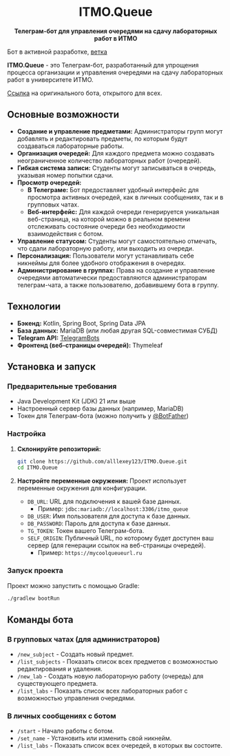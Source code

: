 <h1 align="center">ITMO.Queue</h1>

<p align="center">
  <strong>Телеграм-бот для управления очередями на сдачу лабораторных работ в ИТМО</strong>
</p>


Бот в активной разработке, [ветка](https://github.com/alllexey123/ITMO.Queue/tree/overhaul)


**ITMO.Queue** - это Телеграм-бот, разработанный для упрощения процесса организации и управления очередями на сдачу лабораторных работ в университете ИТМО.

[Ссылка](https://t.me/itmo_q_bot) на оригинального бота, открытого для всех.

## Основные возможности

*   **Создание и управление предметами:** Администраторы групп могут добавлять и редактировать предметы, по которым будут создаваться лабораторные работы.
*   **Организация очередей:** Для каждого предмета можно создавать неограниченное количество лабораторных работ (очередей).
*   **Гибкая система записи:** Студенты могут записываться в очередь, указывая номер попытки сдачи.
*   **Просмотр очередей:** 
    *   **В Телеграме:** Бот предоставляет удобный интерфейс для просмотра активных очередей, как в личных сообщениях, так и в групповых чатах.
    *   **Веб-интерфейс:** Для каждой очереди генерируется уникальная веб-страница, на которой можно в реальном времени отслеживать состояние очереди без необходимости взаимодействия с ботом.
*   **Управление статусом:** Студенты могут самостоятельно отмечать, что сдали лабораторную работу, или выходить из очереди.
*   **Персонализация:** Пользователи могут устанавливать себе никнеймы для более удобного отображения в очередях.
*   **Администрирование в группах:** Права на создание и управление очередями автоматически предоставляются администраторам телеграм-чата, а также пользователю, добавившему бота в группу.

## Технологии

*   **Бэкенд:** Kotlin, Spring Boot, Spring Data JPA
*   **База данных:** MariaDB (или любая другая SQL-совместимая СУБД)
*   **Telegram API:** [TelegramBots](https://github.com/rubenlagus/TelegramBots)
*   **Фронтенд (веб-страницы очередей):** Thymeleaf

## Установка и запуск

### Предварительные требования

*   Java Development Kit (JDK) 21 или выше
*   Настроенный сервер базы данных (например, MariaDB)
*   Токен для Телеграм-бота (можно получить у [@BotFather](https://t.me/BotFather))

### Настройка

1.  **Склонируйте репозиторий:**
    ```bash
    git clone https://github.com/alllexey123/ITMO.Queue.git
    cd ITMO.Queue
    ```

2.  **Настройте переменные окружения:**
    Проект использует переменные окружения для конфигурации.

    *   `DB_URL`: URL для подключения к вашей базе данных.
        *   Пример: `jdbc:mariadb://localhost:3306/itmo_queue`
    *   `DB_USER`: Имя пользователя для доступа к базе данных.
    *   `DB_PASSWORD`: Пароль для доступа к базе данных.
    *   `TG_TOKEN`: Токен вашего Телеграм-бота.
    *   `SELF_ORIGIN`: Публичный URL, по которому будет доступен ваш сервер (для генерации ссылок на веб-страницы очередей).
        *   Пример: `https://mycoolqueueurl.ru`

### Запуск проекта

Проект можно запустить с помощью Gradle:

```bash
./gradlew bootRun
```

## Команды бота

### В групповых чатах (для администраторов)

*   `/new_subject` - Создать новый предмет.
*   `/list_subjects` - Показать список всех предметов с возможностью редактирования и удаления.
*   `/new_lab` - Создать новую лабораторную работу (очередь) для существующего предмета.
*   `/list_labs` - Показать список всех лабораторных работ с возможностью управления очередями.

### В личных сообщениях с ботом

*   `/start` - Начало работы с ботом.
*   `/set_name` - Установить или изменить свой никнейм.
*   `/list_labs` - Показать список всех очередей, в которых вы состоите.
